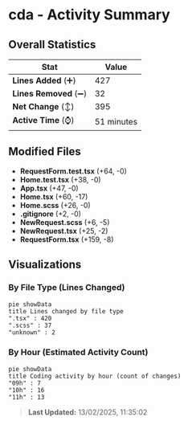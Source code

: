# cda - Activity Summary 

## Overall Statistics

| Stat                   | Value                                                             |
| ---------------------- | ----------------------------------------------------------------- |
| **Lines Added** (➕)   | 427                                          |
| **Lines Removed** (➖) | 32                                        |
| **Net Change** (↕)    | 395                |
| **Active Time** (⌚)   | 51 minutes |


## Modified Files
- **RequestForm.test.tsx** (+64, -0)
- **Home.test.tsx** (+38, -0)
- **App.tsx** (+47, -0)
- **Home.tsx** (+60, -17)
- **Home.scss** (+26, -0)
- **.gitignore** (+2, -0)
- **NewRequest.scss** (+6, -5)
- **NewRequest.tsx** (+25, -2)
- **RequestForm.tsx** (+159, -8)

## Visualizations

### By File Type (Lines Changed)

```mermaid
pie showData
title Lines changed by file type
".tsx" : 420
".scss" : 37
"unknown" : 2
```

### By Hour (Estimated Activity Count)

```mermaid
pie showData
title Coding activity by hour (count of changes)
"09h" : 7
"10h" : 16
"11h" : 13
```


> **Last Updated:** 13/02/2025, 11:35:02